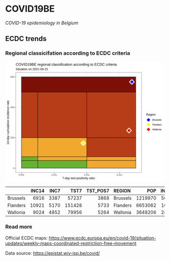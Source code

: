 
# COVID19BE

*COVID-19 epidemiology in Belgium*

## ECDC trends

### Regional classicifation according to ECDC criteria

![](COVID9BE-ecdc-trend.png)

|          | INC14 | INC7 |   TST7 | TST\_POS7 | REGION   |     POP | INC14\_RT |       PR7 |          GR |
| :------- | ----: | ---: | -----: | --------: | :------- | ------: | --------: | --------: | ----------: |
| Brussels |  6916 | 3387 |  57237 |      3868 | Brussels | 1219970 |  566.8992 | 0.0675787 | \-0.0402380 |
| Flanders | 10921 | 5170 | 151428 |      5733 | Flanders | 6653062 |  164.1500 | 0.0378596 | \-0.1010259 |
| Wallonia |  9024 | 4852 |  79956 |      5264 | Wallonia | 3648206 |  247.3545 | 0.0658362 |   0.1629914 |

### Read more

Official ECDC maps:
<https://www.ecdc.europa.eu/en/covid-19/situation-updates/weekly-maps-coordinated-restriction-free-movement>

Data source: <https://epistat.wiv-isp.be/covid/>
